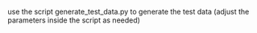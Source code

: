 use the script generate_test_data.py to generate the test data (adjust the parameters inside the script as needed)
